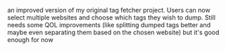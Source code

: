 an improved version of my original tag fetcher project.
Users can now select multiple websites and choose which tags they wish to dump. 
Still needs some QOL improvements (like splitting dumped tags better and maybe even separating them based on the chosen website) but it's good enough for now
